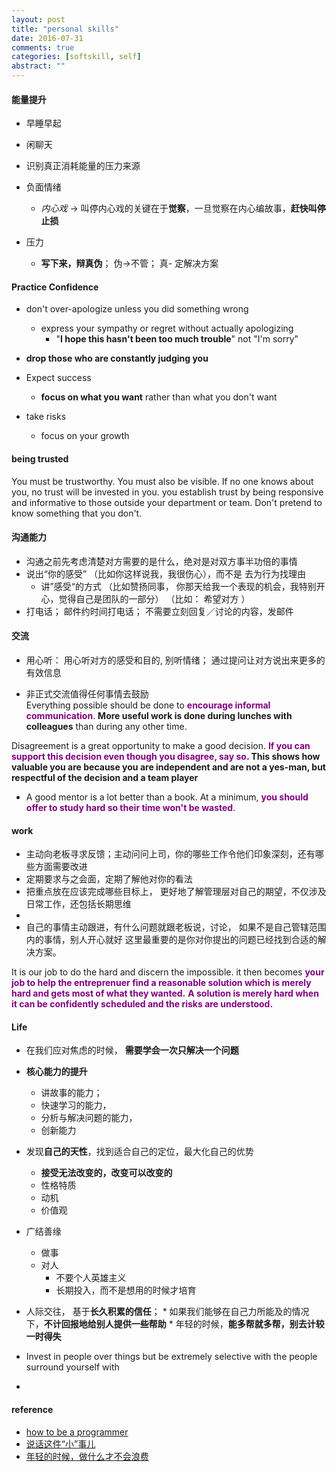 ```yaml
---
layout: post
title: "personal skills"
date: 2016-07-31
comments: true
categories: [softskill, self]
abstract: ""
---
```


#### 能量提升
 - 早睡早起

 - 闲聊天

 - 识别真正消耗能量的压力来源

 - 负面情绪
   * *内心戏* -> 叫停内心戏的关键在于**觉察**，一旦觉察在内心编故事，**赶快叫停止损**
 
 - 压力
   * **写下来，辩真伪**；  伪->不管；  真- 定解决方案


#### Practice Confidence  
  * don't over-apologize unless you did something wrong  
    - express your sympathy or regret without actually apologizing  
      + "**I hope this hasn't been too much trouble**" not "I'm sorry"  
  * **drop those who are constantly judging you**  
  * Expect success  
    - **focus on what you want** rather than what you don't want   

  * take risks 
    - focus on your growth  


#### being trusted
You must be trustworthy. You must also be visible. If no one knows about you, no trust will be invested in you.
you establish trust by being responsive and informative to those outside your department or team.
Don't pretend to know something that you don't.

#### 沟通能力
- 沟通之前先考虑清楚对方需要的是什么，绝对是对双方事半功倍的事情  
- 说出“你的感受”  （比如你这样说我，我很伤心），而不是 去为行为找理由
  * 讲”感受“的方式 （比如赞扬同事， 你那天给我一个表现的机会，我特别开心，觉得自己是团队的一部分）
   （比如： 希望对方 ）  
- 打电话； 邮件约时间打电话；  不需要立刻回复／讨论的内容，发邮件   

#### 交流
- 用心听： 用心听对方的感受和目的, 别听情绪； 通过提问让对方说出来更多的有效信息  

- 非正式交流值得任何事情去鼓励  
Everything possible should be done to <font color="#800080">**encourage informal communication**</font>. **More useful work is done during lunches with colleagues** than during any other time.

Disagreement is a great opportunity to make a good decision. <font color="#800080">**If you can support this decision even though you disagree, say so</font>. This shows how valuable you are
because you are independent and are not a yes-man, but respectful of the decision and a team player**

- A good mentor is a lot better than a book. At a minimum, **<font color="#800080">you should offer to study hard so their time won't be wasted</font>**.

#### work
 - 主动向老板寻求反馈；主动问问上司，你的哪些工作令他们印象深刻，还有哪些方面需要改进
 -  定期要求与之会面，定期了解他对你的看法
 -  把重点放在应该完成哪些目标上， 更好地了解管理层对自己的期望，不仅涉及日常工作，还包括长期思维
 -  
 - 自己的事情主动跟进，有什么问题就跟老板说，讨论， 如果不是自己管辖范围内的事情，别人开心就好
这里最重要的是你对你提出的问题已经找到合适的解决方案。  


It is our job to do the hard and discern the impossible. it then becomes **<font color="#800080">your job to help the entreprenuer find a reasonable solution which is merely hard and gets
most of what they wanted.</font>**  **<font color="#800080">A solution is merely hard when it can be confidently scheduled and the risks are understood.</font>**

#### Life
  - 在我们应对焦虑的时候， **需要学会一次只解决一个问题**
  - **核心能力的提升**
    * 讲故事的能力； 
    * 快速学习的能力，  
    * 分析与解决问题的能力， 
    * 创新能力

  - 发现**自己的天性**，找到适合自己的定位，最大化自己的优势
    * **接受无法改变的，改变可以改变的**
    * 性格特质
    * 动机
    * 价值观

  - 广结善缘
    * 做事
    * 对人
      + 不要个人英雄主义
      + 长期投入，而不是想用的时候才培育


  -  人际交往， 基于**长久积累的信任**；
    * 如果我们能够在自己力所能及的情况下，**不计回报地给别人提供一些帮助**
    * 年轻的时候，**能多帮就多帮，别去计较一时得失**

  - Invest in people over things but be extremely selective with the people surround yourself with

  - 


#### reference
* [how to be a programmer](https://www.gitbook.com/book/braydie/how-to-be-a-programmer)
* [说话这件“小”事儿](http://nulishehui.blog.caixin.com/archives/159095)
* [年轻的时候，做什么才不会浪费](http://nulishehui.blog.caixin.com/archives/176051)
